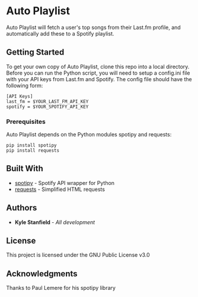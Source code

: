 # Auto Playlist

Auto Playlist will fetch a user's top songs from their Last.fm profile, and automatically add these to a Spotify playlist.

## Getting Started

To get your own copy of Auto Playlist, clone this repo into a local directory. Before you can run the Python script, 
you will need to setup a config.ini file with your API keys from Last.fm and Spotify. The config file should have the following form:

```
[API Keys]
last_fm = $YOUR_LAST_FM_API_KEY
spotify = $YOUR_SPOTIFY_API_KEY
```


### Prerequisites

Auto Playlist depends on the Python modules spotipy and requests:

```
pip install spotipy
pip install requests
```


## Built With

* [spotipy](https://github.com/plamere/spotipy) - Spotify API wrapper for Python
* [requests](https://pypi.org/project/requests/2.7.0/) - Simplified HTML requests

## Authors

* **Kyle Stanfield** - *All development*

## License

This project is licensed under the GNU Public License v3.0

## Acknowledgments

Thanks to Paul Lemere for his spotipy library

